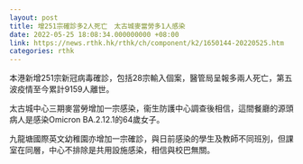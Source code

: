 ```yaml
---
layout: post
title: 增251宗確診多2人死亡　太古城麥當勞多1人感染
date: 2022-05-25 18:08:34.000000000 +08:00
link: https://news.rthk.hk/rthk/ch/component/k2/1650144-20220525.htm
categories: rthk
---
```


本港新增251宗新冠病毒確診，包括28宗輸入個案，醫管局呈報多兩人死亡，第五波疫情至今累計9159人離世。

太古城中心三期麥當勞增加一宗感染，衞生防護中心調查後相信，這間餐廳的源頭病人是感染Omicron BA.2.12.1的64歲女子。

九龍塘國際英文幼稚園亦增加一宗確診，與日前感染的學生及教師不同班別，但課室在同層，中心不排除是共用設施感染，相信與校巴無關。
